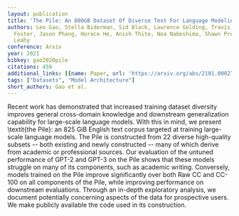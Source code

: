```yaml
---
layout: publication
title: 'The Pile: An 800GB Dataset Of Diverse Text For Language Modeling'
authors: Leo Gao, Stella Biderman, Sid Black, Laurence Golding, Travis Hoppe, Charles
  Foster, Jason Phang, Horace He, Anish Thite, Noa Nabeshima, Shawn Presser, Connor
  Leahy
conference: Arxiv
year: 2021
bibkey: gao2020pile
citations: 459
additional_links: [{name: Paper, url: 'https://arxiv.org/abs/2101.00027'}]
tags: ["Datasets", "Model Architecture"]
short_authors: Gao et al.
---
```

Recent work has demonstrated that increased training dataset diversity
improves general cross-domain knowledge and downstream generalization
capability for large-scale language models. With this in mind, we present
\textit\{the Pile\}: an 825 GiB English text corpus targeted at training
large-scale language models. The Pile is constructed from 22 diverse
high-quality subsets -- both existing and newly constructed -- many of which
derive from academic or professional sources. Our evaluation of the untuned
performance of GPT-2 and GPT-3 on the Pile shows that these models struggle on
many of its components, such as academic writing. Conversely, models trained on
the Pile improve significantly over both Raw CC and CC-100 on all components of
the Pile, while improving performance on downstream evaluations. Through an
in-depth exploratory analysis, we document potentially concerning aspects of
the data for prospective users. We make publicly available the code used in its
construction.